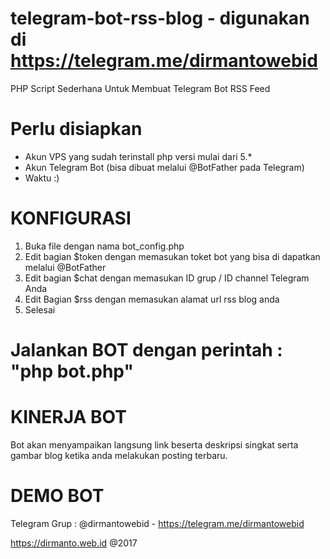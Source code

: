 # telegram-bot-rss-blog - digunakan di https://telegram.me/dirmantowebid
PHP Script Sederhana Untuk Membuat Telegram Bot RSS Feed

# Perlu disiapkan
- Akun VPS yang sudah terinstall php versi mulai dari 5.*
- Akun Telegram Bot (bisa dibuat melalui @BotFather pada Telegram)
- Waktu :)

# KONFIGURASI
1. Buka file dengan nama bot_config.php
2. Edit bagian $token dengan memasukan toket bot yang bisa di dapatkan melalui @BotFather
3. Edit bagian $chat dengan memasukan ID grup / ID channel Telegram Anda
4. Edit Bagian $rss dengan memasukan alamat url rss blog anda
5. Selesai

# Jalankan BOT dengan perintah : "php bot.php"

# KINERJA BOT
Bot akan menyampaikan langsung link beserta deskripsi singkat serta gambar blog ketika anda melakukan posting terbaru.

# DEMO BOT
Telegram Grup : @dirmantowebid - https://telegram.me/dirmantowebid

https://dirmanto.web.id @2017
